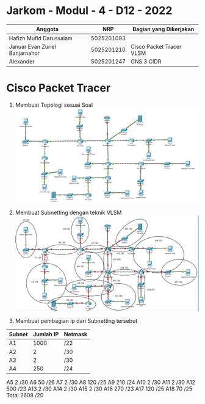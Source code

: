 # Jarkom - Modul - 4 - D12 - 2022
  | Anggota | NRP | Bagian yang Dikerjakan |
  | ------- | --- | ---------------------- |
  | Hafizh Mufid Darussalam        | 5025201093 | |
  | Januar Evan Zuriel Banjarnahor | 5025201210 | Cisco Packet Tracer VLSM|
  | Alexander 			               | 5025201247 | GNS 3 CIDR |
  
# Cisco Packet Tracer
1. Membuat Topologi sesuai Soal
![](pic/topologi.png)

2. Membuat Subnetting dengan teknik VLSM
![](pic/vlsm.png)

3. Membuat pembagian ip dari Subnetting tersebut

| Subnet | Jumlah IP | Netmask |
| ------ | --------- | ------- |
|   A1   |   1000    |   /22   |
| A2 | 2 |	/30 |
| A3 | 2 |	/30 |
|A4	 |250	|/24|
A5	2	/30
A6	50	/26
A7	2	/30
A8	120	/25
A9	210	/24
A10	2	/30
A11	2	/30
A12	500	/23
A13	2	/30
A14	2	/30
A15	2	/30
A16	270	/23
A17	120	/25
A18	70	/25
Total	2608	/20
